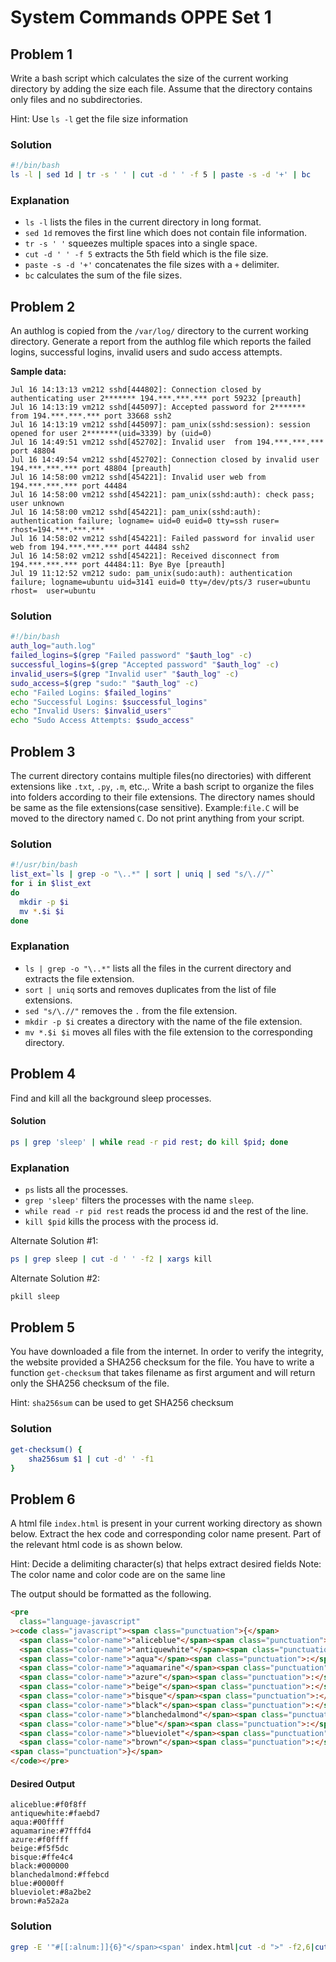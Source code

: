 # System Commands OPPE Set 1

## Problem 1

Write a bash script which calculates the size of the current working directory by adding the size each file. Assume that the directory contains only files and no subdirectories.

Hint: Use `ls -l` get the file size information

### Solution

```bash
#!/bin/bash
ls -l | sed 1d | tr -s ' ' | cut -d ' ' -f 5 | paste -s -d '+' | bc
```

### Explanation

- `ls -l` lists the files in the current directory in long format.
- `sed 1d` removes the first line which does not contain file information.
- `tr -s ' '` squeezes multiple spaces into a single space.
- `cut -d ' ' -f 5` extracts the 5th field which is the file size.
- `paste -s -d '+'` concatenates the file sizes with a `+` delimiter.
- `bc` calculates the sum of the file sizes.

## Problem 2

An authlog is copied from the `/var/log/` directory to the current working directory. Generate a report from the authlog file which reports the failed logins, successful logins, invalid users and sudo access attempts.

**Sample data:**

```
Jul 16 14:13:13 vm212 sshd[444802]: Connection closed by authenticating user 2******* 194.***.***.*** port 59232 [preauth]
Jul 16 14:13:19 vm212 sshd[445097]: Accepted password for 2******* from 194.***.***.*** port 33668 ssh2
Jul 16 14:13:19 vm212 sshd[445097]: pam_unix(sshd:session): session opened for user 2*******(uid=3339) by (uid=0)
Jul 16 14:49:51 vm212 sshd[452702]: Invalid user  from 194.***.***.*** port 48804
Jul 16 14:49:54 vm212 sshd[452702]: Connection closed by invalid user  194.***.***.*** port 48804 [preauth]
Jul 16 14:58:00 vm212 sshd[454221]: Invalid user web from 194.***.***.*** port 44484
Jul 16 14:58:00 vm212 sshd[454221]: pam_unix(sshd:auth): check pass; user unknown
Jul 16 14:58:00 vm212 sshd[454221]: pam_unix(sshd:auth): authentication failure; logname= uid=0 euid=0 tty=ssh ruser= rhost=194.***.***.*** 
Jul 16 14:58:02 vm212 sshd[454221]: Failed password for invalid user web from 194.***.***.*** port 44484 ssh2
Jul 16 14:58:02 vm212 sshd[454221]: Received disconnect from 194.***.***.*** port 44484:11: Bye Bye [preauth]
Jul 19 11:12:52 vm212 sudo: pam_unix(sudo:auth): authentication failure; logname=ubuntu uid=3141 euid=0 tty=/dev/pts/3 ruser=ubuntu rhost=  user=ubuntu
```

### Solution

```bash
#!/bin/bash
auth_log="auth.log"
failed_logins=$(grep "Failed password" "$auth_log" -c)
successful_logins=$(grep "Accepted password" "$auth_log" -c)
invalid_users=$(grep "Invalid user" "$auth_log" -c)
sudo_access=$(grep "sudo:" "$auth_log" -c)
echo "Failed Logins: $failed_logins"
echo "Successful Logins: $successful_logins"
echo "Invalid Users: $invalid_users"
echo "Sudo Access Attempts: $sudo_access"
```

## Problem 3

The current directory contains multiple files(no directories) with different extensions like `.txt`, `.py`, `.m`, etc.,. Write a bash script to organize the files into folders according to their file extensions. The directory names should be same as the file extensions(case sensitive). Example:`file.C` will be moved to the directory named `C`.  Do not print anything from your script.

### Solution

```bash
#!/usr/bin/bash
list_ext=`ls | grep -o "\..*" | sort | uniq | sed "s/\.//"`
for i in $list_ext
do
  mkdir -p $i
  mv *.$i $i
done
```

### Explanation

- `ls | grep -o "\..*"` lists all the files in the current directory and extracts the file extension.
- `sort | uniq` sorts and removes duplicates from the list of file extensions.
- `sed "s/\.//"` removes the `.` from the file extension.
- `mkdir -p $i` creates a directory with the name of the file extension.
- `mv *.$i $i` moves all files with the file extension to the corresponding directory.

## Problem 4

Find and kill all the background sleep processes.

#### Solution

```bash
ps | grep 'sleep' | while read -r pid rest; do kill $pid; done
```

### Explanation

- `ps` lists all the processes.
- `grep 'sleep'` filters the processes with the name `sleep`.
- `while read -r pid rest` reads the process id and the rest of the line.
- `kill $pid` kills the process with the process id.

Alternate Solution #1:

```bash
ps | grep sleep | cut -d ' ' -f2 | xargs kill
```

Alternate Solution #2:

```bash
pkill sleep
```

## Problem 5

You have downloaded a file from the internet. In order to verify the integrity, the website provided a SHA256 checksum for the file. You have to write a function `get-checksum` that takes filename as first argument and will return only the SHA256 checksum of the file.

Hint: `sha256sum` can be used to get SHA256 checksum

### Solution

```bash
get-checksum() {
	sha256sum $1 | cut -d' ' -f1
}
```

## Problem 6

A html file `index.html` is present in your current working directory as shown below. Extract the hex code and corresponding color name present. Part of the relevant html code is as shown below.

Hint: Decide a delimiting character(s) that helps extract desired fields
Note: The color name and color code are on the same line

The output should be formatted as the following.

```html
<pre
  class="language-javascript"
><code class="javascript"><span class="punctuation">{</span>
  <span class="color-name">"aliceblue"</span><span class="punctuation">:</span> <span class="color-code">"#f0f8ff"</span><span class="punctuation">,</span>
  <span class="color-name">"antiquewhite"</span><span class="punctuation">:</span> <span class="color-code">"#faebd7"</span><span class="punctuation">,</span>
  <span class="color-name">"aqua"</span><span class="punctuation">:</span> <span class="color-code">"#00ffff"</span><span class="punctuation">,</span>
  <span class="color-name">"aquamarine"</span><span class="punctuation">:</span> <span class="color-code">"#7fffd4"</span><span class="punctuation">,</span>
  <span class="color-name">"azure"</span><span class="punctuation">:</span> <span class="color-code">"#f0ffff"</span><span class="punctuation">,</span>
  <span class="color-name">"beige"</span><span class="punctuation">:</span> <span class="color-code">"#f5f5dc"</span><span class="punctuation">,</span>
  <span class="color-name">"bisque"</span><span class="punctuation">:</span> <span class="color-code">"#ffe4c4"</span><span class="punctuation">,</span>
  <span class="color-name">"black"</span><span class="punctuation">:</span> <span class="color-code">"#000000"</span><span class="punctuation">,</span>
  <span class="color-name">"blanchedalmond"</span><span class="punctuation">:</span> <span class="color-code">"#ffebcd"</span><span class="punctuation">,</span>
  <span class="color-name">"blue"</span><span class="punctuation">:</span> <span class="color-code">"#0000ff"</span><span class="punctuation">,</span>
  <span class="color-name">"blueviolet"</span><span class="punctuation">:</span> <span class="color-code">"#8a2be2"</span><span class="punctuation">,</span>
  <span class="color-name">"brown"</span><span class="punctuation">:</span> <span class="color-code">"#a52a2a"</span><span class="punctuation">,</span>
<span class="punctuation">}</span>
</code></pre>
```

#### Desired Output

```shell
aliceblue:#f0f8ff
antiquewhite:#faebd7
aqua:#00ffff
aquamarine:#7fffd4
azure:#f0ffff
beige:#f5f5dc
bisque:#ffe4c4
black:#000000
blanchedalmond:#ffebcd
blue:#0000ff
blueviolet:#8a2be2
brown:#a52a2a
```

### Solution

```bash
grep -E '"#[[:alnum:]]{6}"</span><span' index.html|cut -d ">" -f2,6|cut -d'"' -f2,4|tr '"' ':'
```
